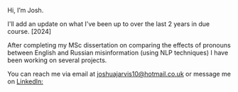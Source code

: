 Hi, I’m Josh.

I'll add an update on what I've been up to over the last 2 years in due course. [2024]

After completing my MSc dissertation on comparing the effects of pronouns between English and Russian misinformation (using NLP techniques) I have been working on several projects.

You can reach me via email at [joshuajarvis10@hotmail.co.uk](mailto:joshuajarvis10@hotmail.co.uk) or message me on [LinkedIn:](https://www.linkedin.com/in/josh-jarvis-3413a3190/)
